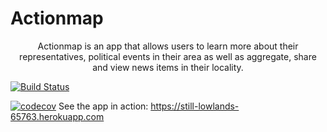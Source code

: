 # Actionmap

<div style="text-align: center;">

Actionmap is an app that allows users to learn more about their representatives,
political events in their area as well as aggregate, share and view news items in their locality.

</div>

[![Build Status](https://travis-ci.com/cs169/hw-agile-iterations-fa20-73.svg?token=qySB7inSgoKrp87PMurr&branch=master)](https://travis-ci.com/cs169/hw-agile-iterations-fa20-73)

[![codecov](https://codecov.io/gh/cs169/hw-agile-iterations-fa20-73/branch/master/graph/badge.svg?token=ZX054B4AB5)](https://codecov.io/gh/cs169/hw-agile-iterations-fa20-73)
See the app in action: https://still-lowlands-65763.herokuapp.com

